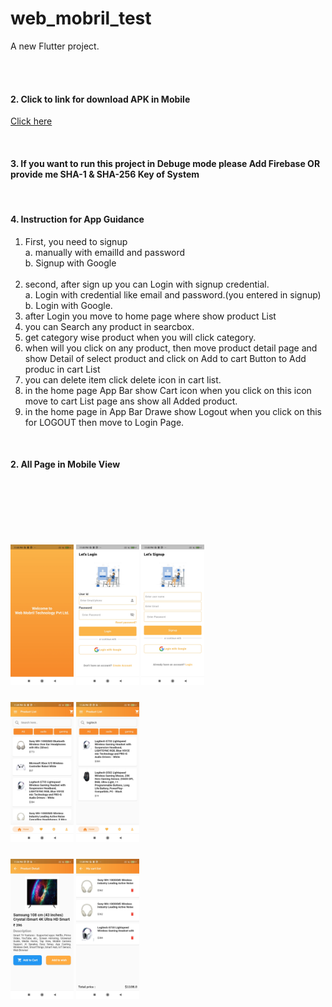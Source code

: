 # web_mobril_test

A new Flutter project.

<br/>


<br>

<p><h4>2. Click to link for download APK in Mobile</h4>
<a href="https://drive.google.com/file/d/14gt69_PrLVeU1qEMD1COxgtbPqr6bmRX/view?usp=sharing">Click here</a>
</p>
<br>

<p><h4>3. If you want to run this project in  Debuge mode please Add Firebase OR provide me SHA-1 & SHA-256 Key of System</h4></p>
<br>

<p><h4>4. Instruction for App Guidance</h4></p>

1. First, you need to signup<br/>
   a. manually with emailId and password<br/>
   b. Signup with Google<br/>
   <br/>
2. second, after sign up you can Login with signup credential.<br/>
   a. Login with credential like email and password.(you entered in signup)<br/>
   b. Login with Google.<br/>
3. after Login you move to home page where show product List<br/>
4. you can Search any product in searcbox.<br/>
5. get category wise product when you will click category.<br/>
6. when will you click on any product, then move product detail page and show Detail of select product and click on Add to cart Button to Add produc in cart List<br/>
7. you can delete item click delete icon in cart list.
8. in the home page App Bar show Cart icon when you click on this icon move to cart List page ans show all Added product.<br/>
8. in the home page in App Bar Drawe show Logout when you click on this for LOGOUT then move to Login Page.<br/>

<br>
<h4>2. All Page in Mobile View</h4>
<p float="left" style="margin-top:120px">
  <img src='https://github.com/regendraSuman2017/web_mobril_test/blob/main/assets/screen_shot/1..jpg' style="width: 20%; height: 20%; margin-bottom: 10px;"/>
  <img src='https://github.com/regendraSuman2017/web_mobril_test/blob/main/assets/screen_shot/2..jpg' style="width: 20%; height: 20%; margin-bottom: 10px;"/>
  <img src='https://github.com/regendraSuman2017/web_mobril_test/blob/main/assets/screen_shot/3..jpg' style="width: 20%; height: 20%; margin-bottom: 
    10px;"/>
</p>
<p float='left'>
  <img src='https://github.com/regendraSuman2017/web_mobril_test/blob/main/assets/screen_shot/4..jpg' style="width: 20%; height: 20%; margin-bottom: 10px;"/>
  <img src='https://github.com/regendraSuman2017/web_mobril_test/blob/main/assets/screen_shot/5..jpg' style="width: 20%; height: 20%; margin-bottom: 10px;"/>
</p>


<p float='left'>
  <img src='https://github.com/regendraSuman2017/web_mobril_test/blob/main/assets/screen_shot/7..jpg' style="width: 20%; height: 20%; margin-bottom: 20px;"/>
  <img src='https://github.com/regendraSuman2017/web_mobril_test/blob/main/assets/screen_shot/8..jpg' style="width: 20%; height: 20%; margin-bottom: 20px;"/>  
</p>



